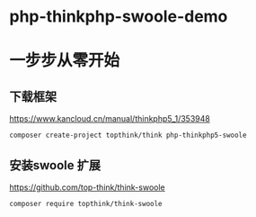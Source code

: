 # php-thinkphp-swoole-demo


# 一步步从零开始
## 下载框架

https://www.kancloud.cn/manual/thinkphp5_1/353948
```SHELL
composer create-project topthink/think php-thinkphp5-swoole
```

## 安装swoole 扩展
https://github.com/top-think/think-swoole
```SHELL
composer require topthink/think-swoole
```